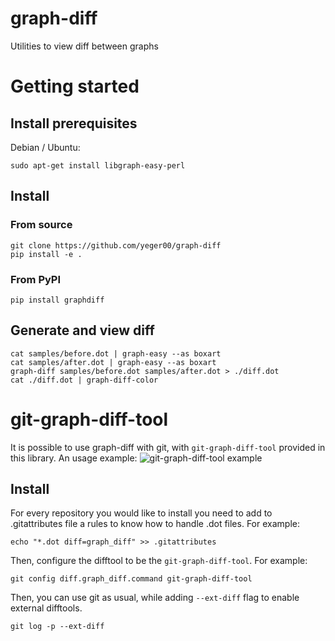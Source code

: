 # graph-diff
Utilities to view diff between graphs

# Getting started

## Install prerequisites 
Debian / Ubuntu:
```
sudo apt-get install libgraph-easy-perl
```
## Install

### From source
```
git clone https://github.com/yeger00/graph-diff
pip install -e .
```

### From PyPI
```
pip install graphdiff
```

## Generate and view diff
```
cat samples/before.dot | graph-easy --as boxart
cat samples/after.dot | graph-easy --as boxart
graph-diff samples/before.dot samples/after.dot > ./diff.dot
cat ./diff.dot | graph-diff-color
```

# git-graph-diff-tool
It is possible to use graph-diff with git, with `git-graph-diff-tool` provided in this library. An usage example:
![](images/git-log-example.gif?raw=true "git-graph-diff-tool example")

## Install
For every repository you would like to install you need to add to .gitattributes file a rules to know how to handle .dot files. For example:
```
echo "*.dot diff=graph_diff" >> .gitattributes
```
Then, configure the difftool to be the `git-graph-diff-tool`. For example:
```
git config diff.graph_diff.command git-graph-diff-tool
```
Then, you can use git as usual, while adding `--ext-diff` flag to enable external difftools.
```
git log -p --ext-diff
```
